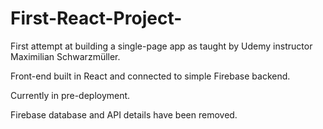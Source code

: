 # First-React-Project-

First attempt at building a single-page app as taught by Udemy instructor Maximilian Schwarzmüller.

Front-end built in React and connected to simple Firebase backend. 

Currently in pre-deployment.

Firebase database and API details have been removed. 
